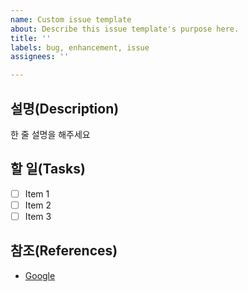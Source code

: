 ```yaml
---
name: Custom issue template
about: Describe this issue template's purpose here.
title: ''
labels: bug, enhancement, issue
assignees: ''

---
```


## 설명(Description)

한 줄 설명을 해주세요



## 할 일(Tasks)

- [ ] Item 1
- [ ] Item 2
- [ ] Item 3

## 참조(References)

- [Google](https://www.google.com/)

